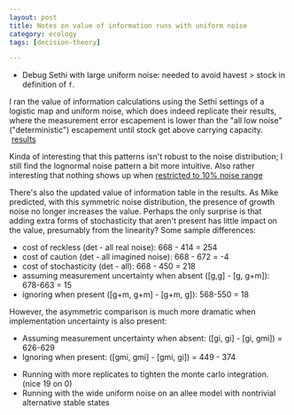 ```yaml
---
layout: post
title: Notes on value of information runs with uniform noise
category: ecology
tags: [decision-theory]

---
```


* Debug Sethi with large uniform noise: needed to avoid havest > stock in definition of `f`.  

I ran the value of information calculations using the Sethi settings of a logistic map and uniform noise, which does indeed replicate their results, where the measurement error escapement is lower than the "all low noise" ("deterministic") escapement until stock get above carrying capacity.  [results](https://github.com/cboettig/pdg_control/blob/bced4825c8b9203ed2ab257a4c4fa7e40307cf11/inst/examples/voi_sethi_parameters.md)


Kinda of interesting that this patterns isn't robust to the noise distribution; I still find the lognormal noise pattern a bit more intuitive.  Also rather interesting that nothing shows up when [restricted to 10% noise range](https://github.com/cboettig/pdg_control/blob/e0ad849307bcbd12dfb49abae2865bd2abd1cf3b/inst/examples/voi_sethi_parameters.md) 


There's also the updated value of information table in the results.  As Mike predicted, with this symmetric noise distribution, the presence of growth noise no longer increases the value.  Perhaps the only surprise is that adding extra forms of stochasticity that aren't present has little impact on the value, presumably from the linearity? Some sample differences:

- cost of reckless (det - all real noise): 668 - 414 = 254
- cost of caution (det - all imagined noise): 668 - 672 = -4
- cost of stochasticity (det - all): 668 - 450 = 218
- assuming measurement uncertainty when absent ([g,g] - [g, g+m]): 678-663 = 15
- ignoring when present ([g+m, g+m] - [g+m, g]): 568-550 = 18

However, the asymmetric comparison is much more dramatic when implementation uncertainty is also present:

- Assuming measurement uncertainty when absent: ([gi, gi] - [gi, gmi]) = 626-629
- Ignoring when present: ([gmi, gmi] - [gmi, gi]) = 449 - 374


* Running with more replicates to tighten the monte carlo integration.  (nice 19 on 0)
* Running with the wide uniform noise on an allee model with nontrivial alternative stable states

